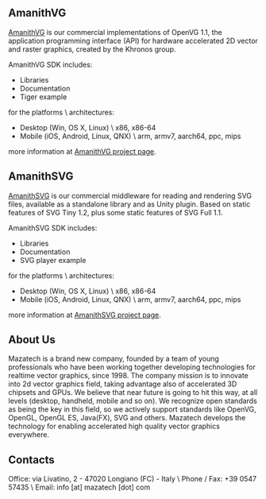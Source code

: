 ## AmanithVG

[AmanithVG](https://) is our commercial implementations of OpenVG 1.1, the application programming interface (API) for hardware accelerated 2D vector and raster graphics, created by the Khronos group.

AmanithVG SDK includes:

 * Libraries
 * Documentation
 * Tiger example

for the platforms \ architectures:

 * Desktop (Win, OS X, Linux) \ x86, x86-64
 * Mobile (iOS, Android, Linux, QNX) \ arm, armv7, aarch64, ppc, mips

more information at [AmanithVG project page](https://).

## AmanithSVG

[AmanithSVG](https://) is our commercial middleware for reading and rendering SVG files, available as a standalone library and as Unity plugin. Based on static features of SVG Tiny 1.2, plus some static features of SVG Full 1.1.

AmanithSVG SDK includes:

 * Libraries
 * Documentation
 * SVG player example

for the platforms \ architectures:

 * Desktop (Win, OS X, Linux) \ x86, x86-64
 * Mobile (iOS, Android, Linux, QNX) \ arm, armv7, aarch64, ppc, mips

more information at [AmanithSVG project page](https://).

## About Us

Mazatech is a brand new company, founded by a team of young professionals who have been working together developing technologies for realtime vector graphics, since 1998. The company mission is to innovate into 2d vector graphics field, taking advantage also of accelerated 3D chipsets and GPUs. We believe that near future is going to hit this way, at all levels (desktop, handheld, mobile and so on). We recognize open standards as being the key in this field, so we actively support standards like OpenVG, OpenGL, OpenGL ES, Java(FX), SVG and others. Mazatech develops the technology for enabling accelerated high quality vector graphics everywhere.

## Contacts

Office: via Livatino, 2 - 47020 Longiano (FC) - Italy \\
Phone / Fax: +39 0547 57435 \\
Email: info [at] mazatech [dot] com